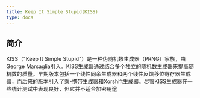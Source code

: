 ```yaml
---
title: Keep It Simple Stupid(KISS)
type: docs
---
```


## 简介

KISS（"Keep It Simple Stupid"）是一种伪随机数生成器（PRNG）家族，由George Marsaglia引入。KISS生成器通过结合多个独立的随机数生成器来提高随机数的质量。早期版本包括一个线性同余生成器和两个线性反馈移位寄存器生成器，而后来的版本引入了乘-携带生成器和Xorshift生成器。尽管KISS生成器在一些统计测试中表现良好，但它并不适合加密用途​

